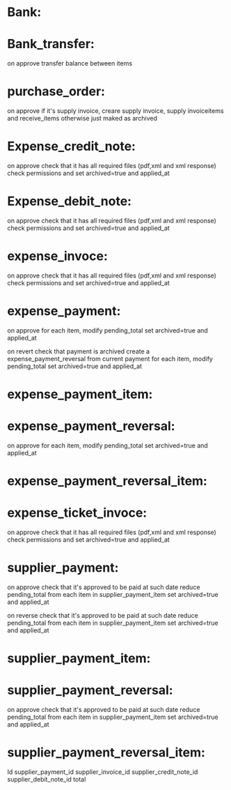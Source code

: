# Bank:

# Bank_transfer:

on approve
transfer balance between items

# purchase_order:

on approve
if it's supply invoice, creare supply invoice, supply invoiceitems and receive_items
otherwise just maked as archived

# Expense_credit_note:

on approve
check that it has all required files (pdf,xml and xml response)
check permissions and set archived=true and applied_at

# Expense_debit_note:

on approve
check that it has all required files (pdf,xml and xml response)
check permissions and set archived=true and applied_at

# expense_invoce:

on approve
check that it has all required files (pdf,xml and xml response)
check permissions and set archived=true and applied_at

# expense_payment:

on approve
for each item, modify pending_total
set archived=true and applied_at

on revert
check that payment is archived
create a expense_payment_reversal from current payment
for each item, modify pending_total
set archived=true and applied_at

# expense_payment_item:

# expense_payment_reversal:

on approve
for each item, modify pending_total
set archived=true and applied_at

# expense_payment_reversal_item:

# expense_ticket_invoce:

on approve
check that it has all required files (pdf,xml and xml response)
check permissions and set archived=true and applied_at

# supplier_payment:
on approve
check that it's approved to be paid at such date
reduce pending_total from each item in supplier_payment_item
set archived=true and applied_at

on reverse
check that it's approved to be paid at such date
reduce pending_total from each item in supplier_payment_item
set archived=true and applied_at

# supplier_payment_item:

# supplier_payment_reversal:

on approve
check that it's approved to be paid at such date
reduce pending_total from each item in supplier_payment_item
set archived=true and applied_at

# supplier_payment_reversal_item:

Id
supplier_payment_id
supplier_invoice_id
supplier_credit_note_id
supplier_debit_note_id
total
